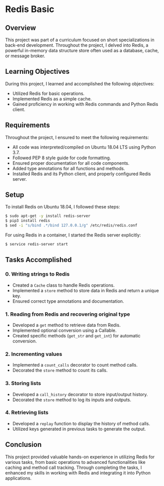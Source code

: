 #  Redis Basic

## Overview
This project was part of a curriculum focused on short specializations in back-end development. Throughout the project, I delved into Redis, a powerful in-memory data structure store often used as a database, cache, or message broker.

## Learning Objectives
During this project, I learned and accomplished the following objectives:
- Utilized Redis for basic operations.
- Implemented Redis as a simple cache.
- Gained proficiency in working with Redis commands and Python Redis client.

## Requirements
Throughout the project, I ensured to meet the following requirements:
- All code was interpreted/compiled on Ubuntu 18.04 LTS using Python 3.7.
- Followed PEP 8 style guide for code formatting.
- Ensured proper documentation for all code components.
- Added type annotations for all functions and methods.
- Installed Redis and its Python client, and properly configured Redis server.

## Setup
To install Redis on Ubuntu 18.04, I followed these steps:
```bash
$ sudo apt-get -y install redis-server
$ pip3 install redis
$ sed -i "s/bind .*/bind 127.0.0.1/g" /etc/redis/redis.conf
```
For using Redis in a container, I started the Redis server explicitly:
```bash
$ service redis-server start
```

## Tasks Accomplished
### 0. Writing strings to Redis
- Created a `Cache` class to handle Redis operations.
- Implemented a `store` method to store data in Redis and return a unique key.
- Ensured correct type annotations and documentation.

### 1. Reading from Redis and recovering original type
- Developed a `get` method to retrieve data from Redis.
- Implemented optional conversion using a Callable.
- Created specific methods (`get_str` and `get_int`) for automatic conversion.

### 2. Incrementing values
- Implemented a `count_calls` decorator to count method calls.
- Decorated the `store` method to count its calls.

### 3. Storing lists
- Developed a `call_history` decorator to store input/output history.
- Decorated the `store` method to log its inputs and outputs.

### 4. Retrieving lists
- Developed a `replay` function to display the history of method calls.
- Utilized keys generated in previous tasks to generate the output.


## Conclusion
This project provided valuable hands-on experience in utilizing Redis for various tasks, from basic operations to advanced functionalities like caching and method call tracking. Through completing the tasks, I enhanced my skills in working with Redis and integrating it into Python applications.

